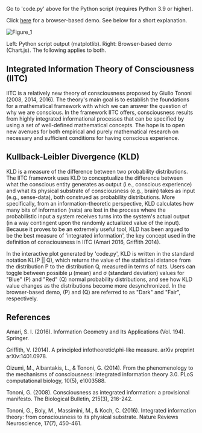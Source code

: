 Go to 'code.py' above for the Python script (requires Python 3.9 or higher).


Click [here](https://mhgencer.github.io/iitc-kldivergence/) for a browser-based demo. See below for a short explanation. 


![Figure_1](https://user-images.githubusercontent.com/97817068/210168473-e4d863bc-e177-41c4-85d8-c0cdb4a49a91.png)


Left: Python script output (matplotlib). Right: Browser-based demo (Chart.js). The following applies to both.

## Integrated Information Theory of Consciousness (IITC)
IITC is a relatively new theory of consciousness proposed by Giulio Tononi (2008, 2014, 2016). The theory's main goal is to establish the foundations for a mathematical framework with which we can answer the question of why we are conscious. In the framework IITC offers, consciousness results from highly integrated informational processes that can be specified by using a set of well-defined mathematical concepts. The hope is to open new avenues for both empirical and purely mathematical research on necessary and sufficient conditions for having conscious experience.


## Kullback-Leibler Divergence (KLD)
KLD is a measure of the difference between two probability distributions. The IITC framework uses KLD to conceptualize the difference between what the conscious entity generates as output (i.e., conscious experience) and what its physical substrate of consciousness (e.g., brain) takes as input (e.g., sense-data), both construed as probability distributions. More specifically, from an information-theoretic perspective, KLD calculates how many bits of information (nats) are lost in the process where the probabilistic input a system receives turns into the system's actual output (in a way contingent upon the randomly actualized value of the input). Because it proves to be an extremely useful tool, KLD has been argued to be the best measure of 'integrated information', the key concept used in the definition of consciousness in IITC (Amari 2016, Griffith 2014).


In the interactive plot generated by 'code.py', KLD is written in the standard notation KL(P || Q), which returns the value of the statistical distance from the distribution P to the distribution Q, measured in terms of nats. Users can toggle between possible μ (mean) and σ (standard deviation) values for "Blue" (P) and "Red" (Q) normal probability distributions, and see how KLD value changes as the distributions become more desynchronized. In the browser-based demo, (P) and (Q) are referred to as "Dark" and "Fair", respectively.


## References
Amari, S. I. (2016). Information Geometry and Its Applications (Vol. 194). Springer.


Griffith, V. (2014). A principled infotheoretic\phi-like measure. arXiv preprint arXiv:1401.0978.


Oizumi, M., Albantakis, L., & Tononi, G. (2014). From the phenomenology to the mechanisms of consciousness: integrated information theory 3.0. PLoS computational biology, 10(5), e1003588.


Tononi, G. (2008). Consciousness as integrated information: a provisional manifesto. The Biological Bulletin, 215(3), 216-242.


Tononi, G., Boly, M., Massimini, M., & Koch, C. (2016). Integrated information theory: from consciousness to its physical substrate. Nature Reviews Neuroscience, 17(7), 450-461.

